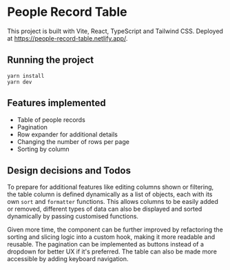 # People Record Table

This project is built with Vite, React, TypeScript and Tailwind CSS. Deployed at https://people-record-table.netlify.app/.

## Running the project

```
yarn install
yarn dev
```
## Features implemented

- Table of people records
- Pagination
- Row expander for additional details
- Changing the number of rows per page
- Sorting by column

## Design decisions and Todos

To prepare for additional features like editing columns shown or filtering, the table column is defined dynamically as a list of objects, each with its own `sort` and `formatter` functions. This allows columns to be easily added or removed, different types of data can also be displayed and sorted dynamically by passing customised functions.

Given more time, the component can be further improved by refactoring the sorting and slicing logic into a custom hook, making it more readable and reusable. The pagination can be implemented as buttons instead of a dropdown for better UX if it's preferred. The table can also be made more accessible by adding keyboard navigation.